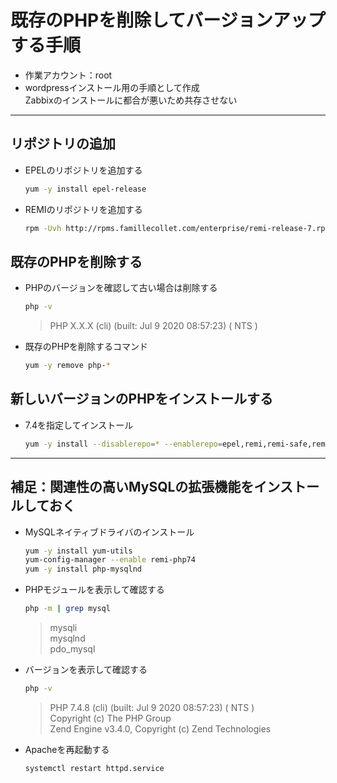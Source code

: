 # 既存のPHPを削除してバージョンアップする手順

* 作業アカウント：root
* wordpressインストール用の手順として作成  
Zabbixのインストールに都合が悪いため共存させない

---

## リポジトリの追加

* EPELのリポジトリを追加する

  ```bash
  yum -y install epel-release
  ```

* REMIのリポジトリを追加する

  ```bash
  rpm -Uvh http://rpms.famillecollet.com/enterprise/remi-release-7.rpm
  ```

## 既存のPHPを削除する

* PHPのバージョンを確認して古い場合は削除する

  ```bash
  php -v
  ```

  >PHP X.X.X (cli) (built: Jul  9 2020 08:57:23) ( NTS )

* 既存のPHPを削除するコマンド

  ```bash
  yum -y remove php-*
  ```

## 新しいバージョンのPHPをインストールする

* 7.4を指定してインストール

  ```bash
  yum -y install --disablerepo=* --enablerepo=epel,remi,remi-safe,remi-php74 php
  ```

---

## 補足：関連性の高いMySQLの拡張機能をインストールしておく

* MySQLネイティブドライバのインストール

  ```bash
  yum -y install yum-utils
  yum-config-manager --enable remi-php74
  yum -y install php-mysqlnd
  ```

* PHPモジュールを表示して確認する

  ```bash
  php -m | grep mysql
  ```

  > mysqli  
  mysqlnd  
  pdo_mysql

* バージョンを表示して確認する

  ```bash
  php -v
  ```

  > PHP 7.4.8 (cli) (built: Jul  9 2020 08:57:23) ( NTS )  
  Copyright (c) The PHP Group  
  Zend Engine v3.4.0, Copyright (c) Zend Technologies

* Apacheを再起動する

  ```bash
  systemctl restart httpd.service
  ```

